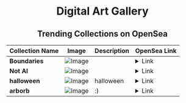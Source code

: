 <div align="center">

# Digital Art Gallery

## Trending Collections on OpenSea

| Collection Name                       | Image                                                                                     | Description                       | OpenSea Link                                                                                          |
|---------------------------------------|-------------------------------------------------------------------------------------------|-----------------------------------|--------------------------------------------------------------------------------------------------------|
| **Boundaries** | ![Image](https://i.seadn.io/s/raw/files/9ab237be7fcd9f37a21f69af795e5270.jpg?w=500&auto=format?w=200&auto=format) |  | <details><summary>Link</summary>[Boundaries](https://opensea.io/collection/boundaries-15)</details> |
| **Not AI** | ![Image](https://i.seadn.io/s/raw/files/32d5994702c1003257a9dde73b883e8a.jpg?w=500&auto=format?w=200&auto=format) |  | <details><summary>Link</summary>[Not AI](https://opensea.io/collection/not-ai-2)</details> |
| **halloween** | ![Image](https://i.seadn.io/s/raw/files/89b03400a62d6b28ba25a23096ae19e0.jpg?w=500&auto=format?w=200&auto=format) | halloween | <details><summary>Link</summary>[halloween](https://opensea.io/collection/halloween-204)</details> |
| **arborb** | ![Image](https://i.seadn.io/s/raw/files/8f2e272b54f9cb66a650c65c600938d3.png?w=500&auto=format?w=200&auto=format) | :) | <details><summary>Link</summary>[arborb](https://opensea.io/collection/arborb)</details> |

</div>